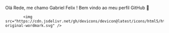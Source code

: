  Olá Rede, me chamo Gabriel Felix ! 
 Bem vindo ao meu perfil GitHub 👋

 
            <img src="https://cdn.jsdelivr.net/gh/devicons/devicon@latest/icons/html5/html5-original-wordmark.svg" />
          
